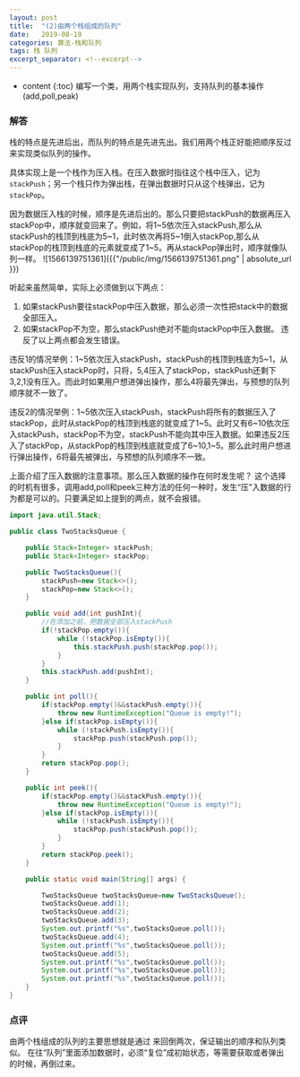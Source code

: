 ```yaml
---
layout: post
title:  "(2)由两个栈组成的队列"
date:   2019-08-19 
categories: 算法-栈和队列
tags: 栈 队列
excerpt_separator: <!--excerpt-->
---
```


* content
{:toc}
编写一个类，用两个栈实现队列，支持队列的基本操作(add,poll,peak)
<!--excerpt-->

### 解答

栈的特点是先进后出，而队列的特点是先进先出。我们用两个栈正好能把顺序反过来实现类似队列的操作。

具体实现上是一个栈作为压入栈。在压入数据时指往这个栈中压入，记为`stackPush`；另一个栈只作为弹出栈，在弹出数据时只从这个栈弹出，记为`stackPop`。

因为数据压入栈的时候，顺序是先进后出的。那么只要把stackPush的数据再压入stackPop中，顺序就变回来了。例如，将1~5依次压入stackPush,那么从stackPush的栈顶到栈底为5~1，此时依次再将5~1倒入stackPop,那么从stackPop的栈顶到栈底的元素就变成了1~5。再从stackPop弹出时，顺序就像队列一样。
![1566139751361]({{"/public/img/1566139751361.png" | absolute_url }}) 

听起来虽然简单，实际上必须做到以下两点：
1. 如果stackPush要往stackPop中压入数据，那么必须一次性把stack中的数据全部压入。
2. 如果stackPop不为空，那么stackPush绝对不能向stackPop中压入数据。
违反了以上两点都会发生错误。

违反1的情况举例：1~5依次压入stackPush，stackPush的栈顶到栈底为5~1，从stackPush压入stackPop时，只将，5,4压入了stackPop，stackPush还剩下3,2,1没有压入。而此时如果用户想进弹出操作，那么4将最先弹出，与预想的队列顺序就不一致了。

违反2的情况举例：1~5依次压入stackPush，stackPush将所有的数据压入了stackPop，此时从stackPop的栈顶到栈底的就变成了1~5。此时又有6~10依次压入stackPush，stackPop不为空，stackPush不能向其中压入数据。如果违反2压入了stackPop，从stackPop的栈顶到栈底就变成了6~10,1~5。那么此时用户想进行弹出操作，6将最先被弹出，与预想的队列顺序不一致。

上面介绍了压入数据的注意事项。那么压入数据的操作在何时发生呢？
这个选择的时机有很多，调用add,poll和peek三种方法的任何一种时，发生“压”入数据的行为都是可以的。只要满足如上提到的两点，就不会报错。

``` java
import java.util.Stack;

public class TwoStacksQueue {

    public Stack<Integer> stackPush;
    public Stack<Integer> stackPop;

    public TwoStacksQueue(){
        stackPush=new Stack<>();
        stackPop=new Stack<>();
    }

    public void add(int pushInt){
        //在添加之前，把数据全部压入stackPush
        if(!stackPop.empty()){
            while (!stackPop.isEmpty()){
                this.stackPush.push(stackPop.pop());
            }
        }
        this.stackPush.add(pushInt);
    }

    public int poll(){
        if(stackPop.empty()&&stackPush.empty()){
            throw new RuntimeException("Queue is empty!");
        }else if(stackPop.isEmpty()){
            while (!stackPush.isEmpty()){
                stackPop.push(stackPush.pop());
            }
        }
        return stackPop.pop();
    }

    public int peek(){
        if(stackPop.empty()&&stackPush.empty()){
            throw new RuntimeException("Queue is empty!");
        }else if(stackPop.isEmpty()){
            while (!stackPush.isEmpty()){
                stackPop.push(stackPush.pop());
            }
        }
        return stackPop.peek();
    }

    public static void main(String[] args) {

        TwoStacksQueue twoStacksQueue=new TwoStacksQueue();
        twoStacksQueue.add(1);
        twoStacksQueue.add(2);
        twoStacksQueue.add(3);
        System.out.printf("%s",twoStacksQueue.poll());
        twoStacksQueue.add(4);
        System.out.printf("%s",twoStacksQueue.poll());
        twoStacksQueue.add(5);
        System.out.printf("%s",twoStacksQueue.poll());
        System.out.printf("%s",twoStacksQueue.poll());
        System.out.printf("%s",twoStacksQueue.poll());
    }  
}

```

### 点评
由两个栈组成的队列的主要思想就是通过 来回倒两次，保证输出的顺序和队列类似。
在往“队列”里面添加数据时，必须“复位”成初始状态，等需要获取或者弹出的时候，再倒过来。


